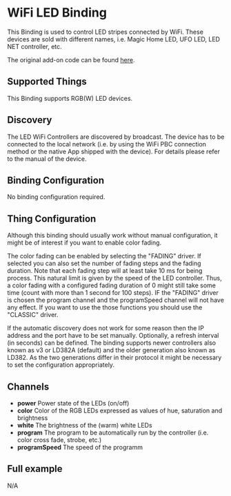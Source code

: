 # WiFi LED Binding

This Binding is used to control LED stripes connected by WiFi. These devices are sold with different names, i.e. Magic Home LED, UFO LED, LED NET controller, etc.  

The original add-on code can be found [here](https://github.com/monnimeter/openhab2/tree/wifiled/addons/binding/org.openhab.binding.wifiled).

## Supported Things

This Binding supports RGB(W) LED devices.

## Discovery

The LED WiFi Controllers are discovered by broadcast. The device has to be connected to the local network (i.e. by using the WiFi PBC connection method or the native App shipped with the device). For details please refer to the manual of the device. 

## Binding Configuration

No binding configuration required.

## Thing Configuration

Although this binding should usually work without manual configuration, it might be of interest if you want to enable color fading.

The color fading can be enabled by selecting the "FADING" driver.
If selected you can also set the number of fading steps and the fading duration.
Note that each fading step will at least take 10 ms for being process.
This natural limit is given by the speed of the LED controller.
Thus, a color fading with a configured fading duration of 0 might still take some time (count with more than 1 second for 100 steps).
IF the "FADING" driver is chosen the program channel and the programSpeed channel will not have any effect.
If you want to use the those functions you should use the "CLASSIC" driver.

If the automatic discovery does not work for some reason then the IP address and the port have to be set manually. Optionally, a refresh interval (in seconds) can be defined.
The binding supports newer controllers also known as v3 or LD382A (default) and the older generation also known as LD382. As the two generations differ in their protocol it might be necessary to set the configuration appropriately.

## Channels

- **power** Power state of the LEDs (on/off)
- **color** Color of the RGB LEDs expressed as values of hue, saturation and brightness
- **white** The brightness of the (warm) white LEDs
- **program** The program to be automatically run by the controller (i.e. color cross fade, strobe, etc.)
- **programSpeed** The speed of the programm

## Full example
N/A
